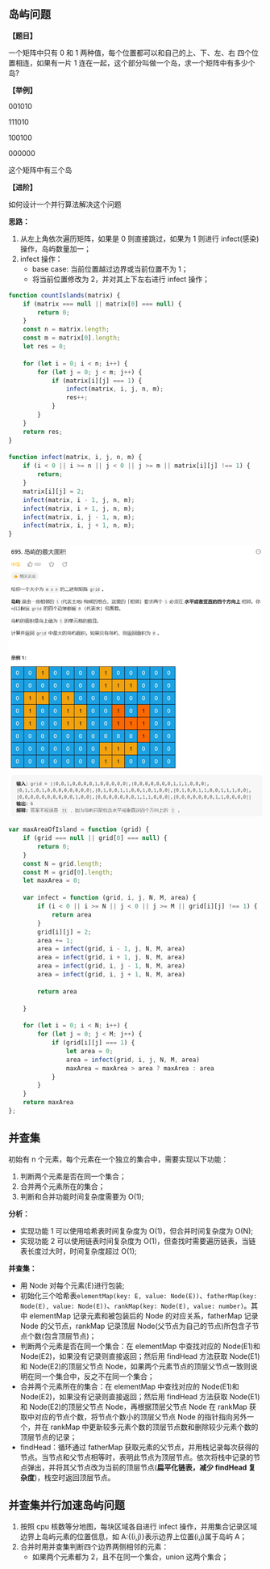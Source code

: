 ## 岛屿问题

**【题目】**

一个矩阵中只有 0 和 1 两种值，每个位置都可以和自己的上、下、左、右 四个位置相连，如果有一片 1 连在一起，这个部分叫做一个岛，求一个矩阵中有多少个岛?

**【举例】**

001010

111010

100100

000000

这个矩阵中有三个岛

**【进阶】**

如何设计一个并行算法解决这个问题

**思路：**

1. 从左上角依次遍历矩阵，如果是 0 则直接跳过，如果为 1 则进行 infect(感染)操作，岛屿数量加一；
2. infect 操作：
    - base case: 当前位置越过边界或当前位置不为 1；
    - 将当前位置修改为 2，并对其上下左右进行 infect 操作；

```js
function countIslands(matrix) {
    if (matrix === null || matrix[0] === null) {
        return 0;
    }
    const n = matrix.length;
    const m = matrix[0].length;
    let res = 0;

    for (let i = 0; i < n; i++) {
        for (let j = 0; j < m; j++) {
            if (matrix[i][j] === 1) {
                infect(matrix, i, j, n, m);
                res++;
            }
        }
    }
    return res;
}

function infect(matrix, i, j, n, m) {
    if (i < 0 || i >= n || j < 0 || j >= m || matrix[i][j] !== 1) {
        return;
    }
    matrix[i][j] = 2;
    infect(matrix, i - 1, j, n, m);
    infect(matrix, i + 1, j, n, m);
    infect(matrix, i, j - 1, n, m);
    infect(matrix, i, j + 1, n, m);
}
```

![](../../image/并查集-1.png)

```js
var maxAreaOfIsland = function (grid) {
    if (grid === null || grid[0] === null) {
        return 0;
    }
    const N = grid.length;
    const M = grid[0].length;
    let maxArea = 0;

    var infect = function (grid, i, j, N, M, area) {
        if (i < 0 || i >= N || j < 0 || j >= M || grid[i][j] !== 1) {
            return area
        }
        grid[i][j] = 2;
        area += 1;
        area = infect(grid, i - 1, j, N, M, area)
        area = infect(grid, i + 1, j, N, M, area)
        area = infect(grid, i, j - 1, N, M, area)
        area = infect(grid, i, j + 1, N, M, area)

        return area

    }

    for (let i = 0; i < N; i++) {
        for (let j = 0; j < M; j++) {
            if (grid[i][j] === 1) {
                let area = 0;
                area = infect(grid, i, j, N, M, area)
                maxArea = maxArea > area ? maxArea : area
            }
        }
    }
    return maxArea
};
```

## 并查集

初始有 n 个元素，每个元素在一个独立的集合中，需要实现以下功能：

1. 判断两个元素是否在同一个集合；
2. 合并两个元素所在的集合；
3. 判断和合并功能时间复杂度需要为 O(1);

**分析：**

-   实现功能 1 可以使用哈希表时间复杂度为 O(1)，但合并时间复杂度为 O(N);
-   实现功能 2 可以使用链表时间复杂度为 O(1)，但查找时需要遍历链表，当链表长度过大时，时间复杂度超过 O(1);

**并查集：**

-   用 Node 对每个元素(E)进行包装;
-   初始化三个哈希表`elementMap(key: E, value: Node(E))`、`fatherMap(key: Node(E), value: Node(E))`、`rankMap(key: Node(E), value: number)`。其中 elementMap 记录元素和被包装后的 Node 的对应关系，fatherMap 记录 Node 的父节点，rankMap 记录顶层 Node(父节点为自己的节点)所包含子节点个数(包含顶层节点)；
-   判断两个元素是否在同一个集合：在 elementMap 中查找对应的 Node(E1)和 Node(E2)，如果没有记录则直接返回；然后用 findHead 方法获取 Node(E1)和 Node(E2)的顶层父节点 Node，如果两个元素节点的顶层父节点一致则说明在同一个集合中，反之不在同一个集合；
-   合并两个元素所在的集合：在 elementMap 中查找对应的 Node(E1)和 Node(E2)，如果没有记录则直接返回；然后用 findHead 方法获取 Node(E1)和 Node(E2)的顶层父节点 Node，再根据顶层父节点 Node 在 rankMap 获取中对应的节点个数，将节点个数小的顶层父节点 Node 的指针指向另外一个，并在 rankMap 中更新较多元素个数的顶层节点数和删除较少元素个数的顶层节点的记录；
-   findHead：循环通过 fatherMap 获取元素的父节点，并用栈记录每次获得的节点。当节点和父节点相等时，表明此节点为顶层节点。依次将栈中记录的节点弹出，并将其父节点改为当前的顶层节点(**扁平化链表，减少 findHead 复杂度**)，栈空时返回顶层节点。

## 并查集并行加速岛屿问题

1. 按照 cpu 核数等分地图，每块区域各自进行 infect 操作，并用集合记录区域边界上岛屿元素的位置信息，如 A:{(i,j)}表示边界上位置(i,j)属于岛屿 A；
2. 合并时用并查集判断四个边界两侧相邻的元素：
    - 如果两个元素都为 2，且不在同一个集合，union 这两个集合；
